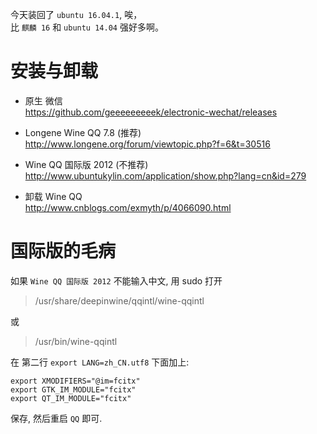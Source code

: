 今天装回了 `ubuntu 16.04.1`, 唉，  
比 `麒麟 16` 和 `ubuntu 14.04` 强好多啊。  

# 安装与卸载
- 原生 微信  
https://github.com/geeeeeeeeek/electronic-wechat/releases  

- Longene Wine QQ 7.8 (推荐)  
http://www.longene.org/forum/viewtopic.php?f=6&t=30516  

- Wine QQ 国际版 2012 (不推荐)  
http://www.ubuntukylin.com/application/show.php?lang=cn&id=279  

- 卸载 Wine QQ  
http://www.cnblogs.com/exmyth/p/4066090.html  

# 国际版的毛病
如果 `Wine QQ 国际版 2012` 不能输入中文, 用 sudo 打开  
> /usr/share/deepinwine/qqintl/wine-qqintl  

或  

> /usr/bin/wine-qqintl  

在 第二行 `export LANG=zh_CN.utf8` 下面加上:
``` properties
export XMODIFIERS="@im=fcitx"
export GTK_IM_MODULE="fcitx"
export QT_IM_MODULE="fcitx"
```
保存, 然后重启 `QQ` 即可.
